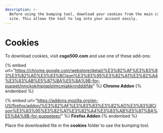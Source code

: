 ```yaml
---
description: >-
  Before using the bumping tool, download your cookies from the main csgo500
  site. This allows the tool to log into your account easily.
---
```


# Cookies

To download cookies, visit **csgo500.com** and use one of these add-ons:

{% embed url="https://chrome.google.com/webstore/detail/%E3%82%AF%E3%83%83%E3%82%AD%E3%83%BCjson%E3%83%95%E3%82%A1%E3%82%A4%E3%83%AB%E5%87%BA%E5%8A%9B-for-puppet/nmckokihipjgplolmcmjakknndddifde" %}
**Chrome Addon**
{% endembed %}

{% embed url="https://addons.mozilla.org/en-US/firefox/addon/%E3%82%AF%E3%83%83%E3%82%AD%E3%83%BCjson%E3%83%95%E3%82%A1%E3%82%A4%E3%83%AB%E5%87%BA%E5%8A%9B-for-puppeteer/" %}
**Firefox Addon**
{% endembed %}

Place the downloaded file in the **cookies** folder to use the bumping tool.
